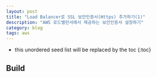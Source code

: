 ```yaml
---
layout: post
title: "Load Balancer로 SSL 보안인증서(Https) 추가하기(1)"
description: "AWS 로드밸런서에서 제공하는 보안인증서 설정하기"
category: blog
tags: aws
---
```


<!--more-->

* this unordered seed list will be replaced by the toc
{:toc}

## Build
